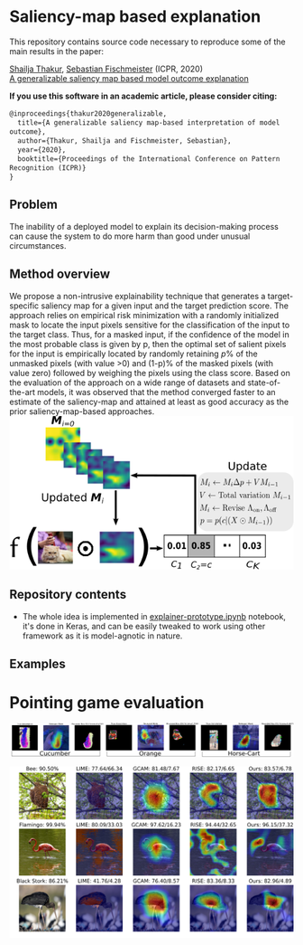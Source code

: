 # Saliency-map based explanation
This repository contains source code necessary to reproduce some of the main results in the paper:

[Shailja Thakur](https://uwaterloo.ca/embedded-software-group/people-profiles/shailja-thakur), [Sebastian Fischmeister](https://uwaterloo.ca/embedded-software-group/people-profiles/sebastian-fischmeister) (ICPR, 2020) <br>
[A generalizable saliency map based model outcome explanation](https://arxiv.org/abs/2006.09504)

**If you use this software in an academic article, please consider citing:**

    
    @inproceedings{thakur2020generalizable,
      title={A generalizable saliency map-based interpretation of model outcome},
      author={Thakur, Shailja and Fischmeister, Sebastian},
      year={2020},
      booktitle={Proceedings of the International Conference on Pattern Recognition (ICPR)}
    }

## Problem
The inability of a deployed model to explain its decision-making process can cause the system to do more harm than good under unusual circumstances. 

## Method overview
We propose a non-intrusive explainability technique that generates a target-specific saliency map for a given input and the target prediction score. The approach relies on empirical risk minimization with a randomly initialized mask to locate the input pixels sensitive for the classification of the input to the target class. Thus, for a masked input, if the confidence of the model in the most probable class is given by p, then the optimal set of salient pixels for the input is empirically located by randomly retaining $p$\% of the unmasked pixels (with value >0) and (1-p)% of the masked pixels (with value zero) followed by weighing the pixels using the class score. Based on the evaluation of the approach on a wide range of datasets and state-of-the-art models, it was observed that the method converged faster to an estimate of the saliency-map and attained at least as good accuracy as the prior saliency-map-based approaches.
![](mask-update-block-diagram.png)

## Repository contents
* The whole idea is implemented in [explainer-prototype.ipynb](explainer-prototype.ipynb) notebook, it's done in Keras, and can be easily tweaked to work using other framework as it is model-agnotic in nature.
<!-- * [Saliency](Saliency.ipynb) notebook demonstrates the usage of RISE class optimized for PyTorch. -->
<!-- * [Evaluation](Evaluation.ipynb) notebook displays another contribution of the paper: *Causal metrics*. -->

## Examples 

# Pointing game evaluation
![](pointing_game_result.png)

![](saliency_map_comparison_1_2_3.png)
